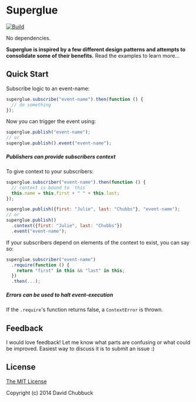 Superglue
=========

[![Build](https://travis-ci.org/davidchubbs/superglue.png)](https://travis-ci.org/davidchubbs/superglue)

No dependencies.


**Superglue is inspired by a few different design patterns and attempts to consolidate some of their benefits.** Read the examples to learn more...


Quick Start
-----------

Subscribe logic to an event-name:

```js
superglue.subscribe("event-name").then(function () {
  // do something
});
```

Now you can trigger the event using:

```js
superglue.publish("event-name");
// or
superglue.publish().event("event-name");
```

##### Publishers can provide subscribers context

To give context to your subscribers:

```js
superglue.subscriber("event-name").then(function () {
  // context is bound to `this`
  this.name = this.first + " " + this.last;
});

superglue.publish({first: "Julie", last: "Chubbs"}, "event-name");
// or
superglue.publish()
  .context({first: "Julie", last: "Chubbs"})
  .event("event-name");
```

If your subscribers depend on elements of the context to exist, you can say so:

```js
superglue.subscriber("event-name")
  .require(function () {
    return "first" in this && "last" in this;
  })
  .then(...);
```

##### Errors can be used to halt event-execution

If the `.require`'s function returns false, a `ContextError` is thrown.


Feedback
--------

I would love feedback! Let me know what parts are confusing or what could be improved. Easiest way to discuss it is to submit an issue :)


License
-------

[The MIT License](http://opensource.org/licenses/MIT)

Copyright (c) 2014 David Chubbuck